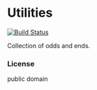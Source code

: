 # Utilities


[![Build Status](https://travis-ci.org/coredat/utilities.svg?branch=master)](https://travis-ci.org/coredat/utilities)

Collection of odds and ends.

### License 

public domain
